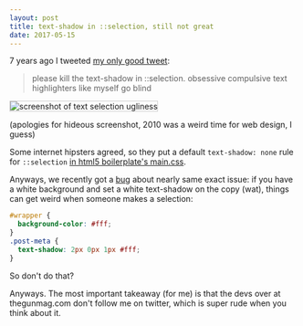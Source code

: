 ```yaml
---
layout: post
title: text-shadow in ::selection, still not great
date: 2017-05-15
---
```


7 years ago I tweeted [my only good tweet][tweet]:

> please kill the text-shadow in ::selection. obsessive compulsive text highlighters like myself go blind

<img src="https://miketaylr.com/post/cc16d5c3.png" style="border: 1px solid #ccc;" alt="screenshot of text selection ugliness">

(apologies for hideous screenshot, 2010 was a weird time for web design,  I guess)

Some internet hipsters agreed, so they put a default `text-shadow: none` rule for `::selection` [in html5 boilerplate's main.css][main].

Anyways, we recently got a [bug][bug] about nearly same exact issue: if you have a white background and set a white text-shadow on the copy (wat), things can get weird when someone makes a selection:

```css
#wrapper {
  background-color: #fff;
}
.post-meta {
  text-shadow: 2px 0px 1px #fff;
}
```

So don't do that?

Anyways. The most important takeaway (for me) is that the devs over at thegunmag.com don't follow me on twitter, which is super rude when you think about it.

[main]: https://github.com/h5bp/html5-boilerplate/blob/master/src/css/main.css#L17-L28
[bug]: https://bugzilla.mozilla.org/show_bug.cgi?id=1364518
[tweet]: https://twitter.com/miketaylr/status/12228805301